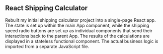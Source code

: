 ## React Shipping Calculator

Rebuilt my initial shipping calculator project into a single-page React app. The state is set up within the main App component, while the shipping speed radio buttons are set up as individual components that send their interactions back to the parent App. The results of the calculations are displayed in a stateless functional component. The actual business logic is imported from a separate JavaScript file.